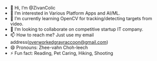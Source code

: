 - 👋 Hi, I’m @ZivanColic
- 👀 I’m interested in Various Platform Apps and AI/ML.
- 🌱 I’m currently learning OpenCV for tracking/detecting targets from video.
- 💞️ I’m looking to collaborate on competitive startup IT company.
- 📫 How to reach me? Just use my email address(overworkedgrayraccoon@gmail.com)
- 😄 Pronouns: Zhee-vahn Choh-leech
- ⚡ Fun fact: Reading, Pet Caring, Hiking, Shooting

<!---
ZivanColic/ZivanColic is a ✨ special ✨ repository because its `README.md` (this file) appears on your GitHub profile.
You can click the Preview link to take a look at your changes.
--->
